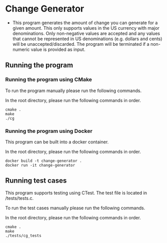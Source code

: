 # Change Generator
- This program generates the amount of change you can generate for a given amount. This only supports values in the US currency with major denominations. Only non-negative values are accepted and any values that cannot be represented in US denominations (e.g. dollars and cents) will be unaccepted/discarded. The program will be terminated if a non-numeric value is provided as input.

## Running the program
### Running the program using CMake
To run the program manually please run the following commands.

In the root directory, please run the following commands in order.
```
cmake .
make
./cg
```
### Running the program using Docker
This program can be built into a docker container.

In the root directory, please run the following commands in order.
```
docker build -t change-generator .
docker run -it change-generator
```

## Running test cases
This program supports testing using CTest. The test file is located in /tests/tests.c.

To run the test cases manually please run the following commands.

In the root directory, please run the following commands in order.
```
cmake .
make
./tests/cg_tests
```